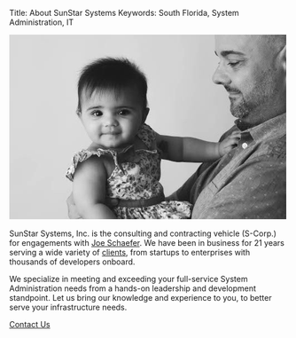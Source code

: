 Title: About SunStar Systems
Keywords: South Florida, System Administration, IT

![Autumn and I](images/autumn-and-i.jpg)

SunStar Systems, Inc. is the consulting and contracting vehicle (S-Corp.) for
engagements with [Joe Schaefer](https://www.linkedin.com/pub/joe-schaefer/0/702/51b).
We have been in business for 21 years serving a wide variety of [clients](/clients),
from startups to enterprises with thousands of developers onboard.

We specialize in meeting and exceeding your full-service System Administration needs
from a hands-on leadership and development standpoint.  Let us bring our knowledge
and experience to you, to better serve your infrastructure needs.

[Contact Us](/contact)
